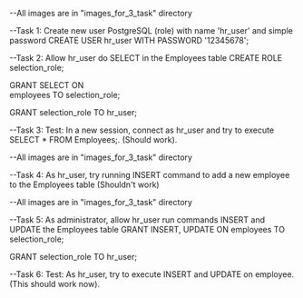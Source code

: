 --All images are in "images_for_3_task" directory

--Task 1: Create new user PostgreSQL (role) with name 'hr_user' and simple password
CREATE USER 
    hr_user 
WITH PASSWORD 
    '12345678';

--Task 2: Allow hr_user do SELECT in the Employees table
CREATE ROLE selection_role;

GRANT
    SELECT
ON  
    employees
TO
    selection_role;

GRANT
    selection_role
TO
    hr_user;

--Task 3: Test: In a new session, connect as hr_user and try to execute SELECT * FROM Employees;. (Should work).

--All images are in "images_for_3_task" directory

--Task 4: As hr_user, try running INSERT command to add a new employee to the Employees table (Shouldn't work)

--All images are in "images_for_3_task" directory

--Task 5: As administrator, allow hr_user run commands INSERT and UPDATE the Employees table
GRANT INSERT, UPDATE ON employees TO selection_role;

GRANT selection_role TO hr_user;

--Task 6: Test: As hr_user, try to execute INSERT and UPDATE on employee. (This should work now).
